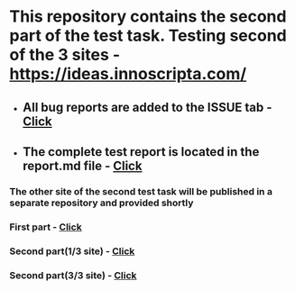 # This repository contains the second part of the test task. Testing second of the 3 sites - https://ideas.innoscripta.com/
* ## All bug reports are added to the ISSUE tab - [Click](https://github.com/k2wln/test-task-3/issues)
* ## The complete test report is located in the report.md file - [Click](https://github.com/k2wln/test-task-3/blob/master/report.md)

### **The other site of the second test task will be published in a separate repository and provided shortly**

### **First part - [Click](https://github.com/k2wln/test-task-1)**
### **Second part(1/3 site) - [Click](https://github.com/k2wln/test-task-2)**
### **Second part(3/3 site) - [Click](https://github.com/k2wln/test-task-4)**
